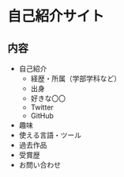 # 自己紹介サイト

## 内容
- 自己紹介
  - 経歴・所属（学部学科など）
  - 出身
  - 好きな〇〇
  - Twitter
  - GitHub
- 趣味
- 使える言語・ツール
- 過去作品
- 受賞歴
- お問い合わせ
